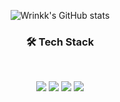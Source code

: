 <div align="center">
  
![Wrinkk's GitHub stats](https://github-readme-stats.vercel.app/api?username=Wrinkk&show_icons=true&theme=transparent)

<h3 align="center">🛠 Tech Stack </h3>
<br/>
<p align="center">
<img src="https://img.shields.io/badge/java-FF3670?style=for-the-badge&logo=java&logoColor=white"> <img src="https://img.shields.io/badge/spring-00e600?style=for-the-badge&logo=spring&logoColor=white"> <img src="https://img.shields.io/badge/mariaDB-003545?style=for-the-badge&logo=mariaDB&logoColor=white">  <img src="https://img.shields.io/badge/github-181717?style=for-the-badge&logo=github&logoColor=white"> 
</p>
<br>
</div>
